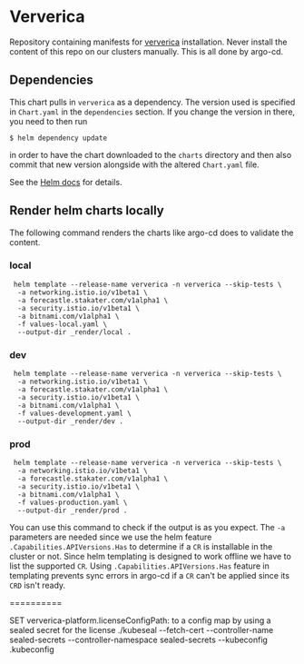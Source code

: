 # Ververica

Repository containing manifests for
[ververica](https://www.ververica.com/getting-started)
installation. Never install the content of this repo on our clusters manually. This is all done by argo-cd.

## Dependencies

This chart pulls in `ververica` as a dependency. The version
used is specified in `Chart.yaml` in the `dependencies` section.
If you change the version in there, you need to then run

    $ helm dependency update

in order to have the chart downloaded to the `charts` directory
and then also commit that new version alongside with the altered
`Chart.yaml` file.

See the [Helm docs](https://helm.sh/docs/topics/charts/#chart-dependencies)
for details.


## Render helm charts locally

The following command renders the charts like argo-cd does to validate the content.

### local

```
 helm template --release-name ververica -n ververica --skip-tests \
  -a networking.istio.io/v1beta1 \
  -a forecastle.stakater.com/v1alpha1 \
  -a security.istio.io/v1beta1 \
  -a bitnami.com/v1alpha1 \
  -f values-local.yaml \
  --output-dir _render/local .
```

### dev

```
 helm template --release-name ververica -n ververica --skip-tests \
  -a networking.istio.io/v1beta1 \
  -a forecastle.stakater.com/v1alpha1 \
  -a security.istio.io/v1beta1 \
  -a bitnami.com/v1alpha1 \
  -f values-development.yaml \
  --output-dir _render/dev . 
```

### prod

```
 helm template --release-name ververica -n ververica --skip-tests \
  -a networking.istio.io/v1beta1 \
  -a forecastle.stakater.com/v1alpha1 \
  -a security.istio.io/v1beta1 \
  -a bitnami.com/v1alpha1 \
  -f values-production.yaml \
  --output-dir _render/prod . 
```

You can use this command to check if the output is as you expect. The `-a` parameters are needed since we use the
helm feature `.Capabilities.APIVersions.Has` to determine if a `CR` is installable in the cluster or not. Since
helm templating is designed to work offline we have to list the supported `CR`. Using `.Capabilities.APIVersions.Has`
feature in templating prevents sync errors in argo-cd if a `CR` can't be applied since its `CRD` isn't ready.

==========

SET ververica-platform.licenseConfigPath: to a config map by using a sealed secret for the license
./kubeseal --fetch-cert --controller-name sealed-secrets --controller-namespace sealed-secrets --kubeconfig .kubeconfig